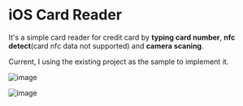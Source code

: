 **iOS Card Reader**
==========================

It's a simple card reader for credit card by **typing card number**, **nfc detect**(card nfc data not supported) and **camera scaning**.

Current, I using the existing project as the sample to implement it.

![image](https://github.com/Yomiamy/iOS_Card_Reader/blob/main/images/card_reader_screen_shot_1.png)

![image](https://github.com/Yomiamy/iOS_Card_Reader/blob/main/images/card_reader_screen_shot_2.png)
